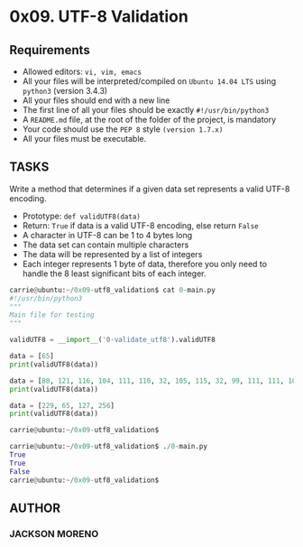 # 0x09. UTF-8 Validation

## Requirements

+ Allowed editors: `vi, vim, emacs`
+ All your files will be interpreted/compiled on `Ubuntu 14.04 LTS` using `python3` (version 3.4.3)
+ All your files should end with a new line
+ The first line of all your files should be exactly `#!/usr/bin/python3`
+ A `README.md` file, at the root of the folder of the project, is mandatory
+ Your code should use the `PEP 8` style `(version 1.7.x)`
+ All your files must be executable.

## TASKS

Write a method that determines if a given data set represents a valid UTF-8 encoding.

+ Prototype: `def validUTF8(data)`
+ Return: `True` if data is a valid UTF-8 encoding, else return `False`
+ A character in UTF-8 can be 1 to 4 bytes long
+ The data set can contain multiple characters
+ The data will be represented by a list of integers
+ Each integer represents 1 byte of data, therefore you only need to handle the 8 least significant bits of each integer.

```python
carrie@ubuntu:~/0x09-utf8_validation$ cat 0-main.py
#!/usr/bin/python3
"""
Main file for testing
"""

validUTF8 = __import__('0-validate_utf8').validUTF8

data = [65]
print(validUTF8(data))

data = [80, 121, 116, 104, 111, 110, 32, 105, 115, 32, 99, 111, 111, 108, 33]
print(validUTF8(data))

data = [229, 65, 127, 256]
print(validUTF8(data))

carrie@ubuntu:~/0x09-utf8_validation$
```

```python
carrie@ubuntu:~/0x09-utf8_validation$ ./0-main.py
True
True
False
carrie@ubuntu:~/0x09-utf8_validation$
```

## AUTHOR

### JACKSON MORENO

